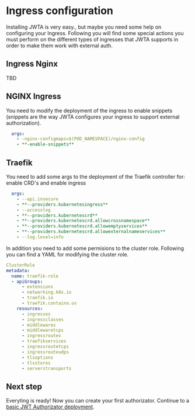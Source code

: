 # Ingress configuration
Installing JWTA is very easy., but maybe you need some help on configuring your Ingress. Following you will find some special actions you must perform on the different types of ingresses that JWTA supports in order to make them work with external auth.


## Ingress Nginx
TBD


## NGINX Ingress
You need to modify the deployment of the ingress to enable snippets (snippets are the way JWTA configures your ingress to support external authorization).

```yaml
  args:
    - -nginx-configmaps=$(POD_NAMESPACE)/nginx-config
    - **-enable-snippets**
```

## Traefik
You need to add some args to the deployment of the Traefik controller for: enable CRD's and enable ingress

```yaml
  args:
    - --api.insecure
    - **--providers.kubernetesingress**
    - --accesslog
    - **--providers.kubernetescrd**
    - **--providers.kubernetescrd.allowcrossnamespace**
    - **--providers.kubernetescrd.allowemptyservices**
    - **--providers.kubernetescrd.allowexternalnameservices**
    - --log.level=info
```

In addition you need to add some permisions to the cluster role. Following you can find a YAML for modifying the cluster role.

```yaml
ClusterRole
metadata:
  name: traefik-role
  - apiGroups:
      - extensions
      - networking.k8s.io
      - traefik.io
      - traefik.containo.us      
    resources:
      - ingresses
      - ingressclasses
      - middlewares
      - middlewaretcps
      - ingressroutes
      - traefikservices
      - ingressroutetcps
      - ingressrouteudps
      - tlsoptions
      - tlsstores
      - serverstransports
```

## Next step
Everyting is ready! Now you can create your first authorizator. Continue to a [basic JWT Authorizator deployment](/scenarios?id=basic-scenario-a-static-html-application).

